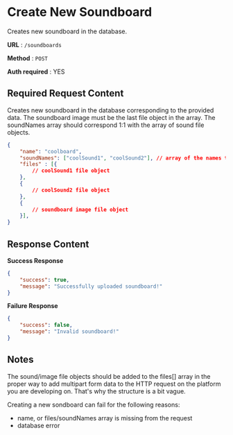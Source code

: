 # Create New Soundboard

Creates new soundboard in the database.

**URL** : `/soundboards`

**Method** : `POST`

**Auth required** : YES

## Required Request Content

Creates new soundboard in the database corresponding to the provided data.
The soundboard image must be the last file object in the array.
The soundNames array should correspond 1:1 with the array of sound file objects.

```json
{
    "name": "coolboard",
    "soundNames": ["coolSound1", "coolSound2"], // array of the names the user selected
    "files" : [{
        // coolSound1 file object
    },
    {
        // coolSound2 file object
    },
    {
        // soundboard image file object
    }],
}
```

## Response Content

**Success Response**

```json
{
    "success": true,
    "message": "Successfully uploaded soundboard!"
}
```

**Failure Response**


```json
{
    "success": false,
    "message": "Invalid soundboard!"
}
```

## Notes

The sound/image file objects should be added to the files[] array
in the proper way to add multipart form data to the HTTP request on the
platform you are developing on. That's why the structure is a bit vague. 

Creating a new sondboard can fail for the following reasons:
* name, or files/soundNames array is missing from the request
* database error
